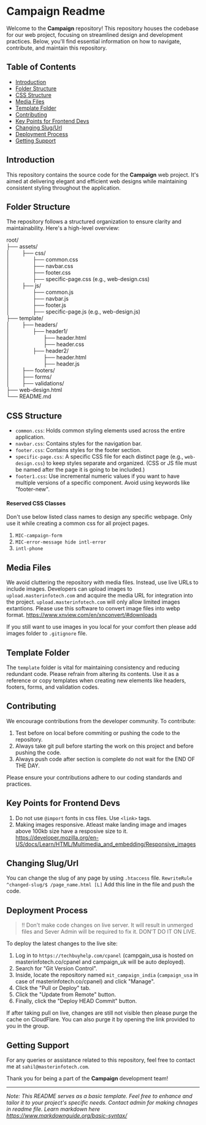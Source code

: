 # Campaign Readme

Welcome to the **Campaign** repository! This repository houses the codebase for our web project, focusing on streamlined design and development practices. Below, you'll find essential information on how to navigate, contribute, and maintain this repository.

## Table of Contents

- [Introduction](#introduction)
- [Folder Structure](#folder-structure)
- [CSS Structure](#css-structure)
- [Media Files](#media-files)
- [Template Folder](#template-folder)
- [Contributing](#contributing)
- [Key Points for Frontend Devs](#key-points-for-frontend-devs)
- [Changing Slug/Url](#changing-slug/url)
- [Deployment Process](#deployment-process)
- [Getting Support](#getting-support)

## Introduction

This repository contains the source code for the **Campaign** web project. It's aimed at delivering elegant and efficient web designs while maintaining consistent styling throughout the application.

## Folder Structure

The repository follows a structured organization to ensure clarity and maintainability. Here's a high-level overview:

root/ \
├── assets/ \
│&emsp;&emsp;   ├── css/ \
│&emsp;&emsp;&emsp;&emsp;       ├── common.css \
│&emsp;&emsp;&emsp;&emsp;       ├── navbar.css \
│&emsp;&emsp;&emsp;&emsp;       ├── footer.css \
│&emsp;&emsp;&emsp;&emsp;       ├── specific-page.css (e.g., web-design.css) \
│&emsp;&emsp;   ├── js/ \
│&emsp;&emsp;&emsp;&emsp;       ├── common.js \
│&emsp;&emsp;&emsp;&emsp;       ├── navbar.js \
│&emsp;&emsp;&emsp;&emsp;       ├── footer.js \
│&emsp;&emsp;&emsp;&emsp;       ├── specific-page.js (e.g., web-design.js) \
├── template/ \
│&emsp;&emsp;   ├── headers/ \
│&emsp;&emsp;&emsp;&emsp;       ├── header1/ \
│&emsp;&emsp;&emsp;&emsp;&emsp;&emsp;           ├── header.html \
│&emsp;&emsp;&emsp;&emsp;&emsp;&emsp;           ├── header.css \
│&emsp;&emsp;&emsp;&emsp;       ├── header2/ \
│&emsp;&emsp;&emsp;&emsp;&emsp;&emsp;           ├── header.html \
│&emsp;&emsp;&emsp;&emsp;&emsp;&emsp;           ├── header.js \
│&emsp;&emsp;   ├── footers/ \
│&emsp;&emsp;   ├── forms/ \
│&emsp;&emsp;   ├── validations/ \
├── web-design.html \
└── README.md 


## CSS Structure

- `common.css`: Holds common styling elements used across the entire application.
- `navbar.css`: Contains styles for the navigation bar.
- `footer.css`: Contains styles for the footer section.
- `specific-page.css`: A specific CSS file for each distinct page (e.g., `web-design.css`) to keep styles separate and organized. (CSS or JS file must be named after the page it is going to be included.)
- `footer1.css`: Use incremental numeric values if you want to have multiple versions of a specific component. Avoid using keywords like "footer-new".

#### Reserved CSS Classes
Don't use below listed class names to design any specific webpage. Only use it while creating a common css for all project pages.
1. `MIC-campaign-form`
2. `MIC-error-message hide intl-error`
3. `intl-phone`
## Media Files

We avoid cluttering the repository with media files. Instead, use live URLs to include images. Developers can upload images to `upload.masterinfotech.com` and acquire the media URL for integration into the project.
`upload.masterinfotech.com` will only allow limited images extantions. Please use this software to convert image files into webp format. https://www.xnview.com/en/xnconvert/#downloads 

If you still want to use images in you local for your comfort then please add images folder to `.gitignore` file.

## Template Folder

The `template` folder is vital for maintaining consistency and reducing redundant code. Please refrain from altering its contents. Use it as a reference or copy templates when creating new elements like headers, footers, forms, and validation codes.

## Contributing

We encourage contributions from the developer community. To contribute:

1. Test before on local before commiting or pushing the code to the repository.
2. Always take git pull before starting the work on this project and before pushing the code.
3. Always push code after section is complete do not wait for the END OF THE DAY.

Please ensure your contributions adhere to our coding standards and practices.

## Key Points for Frontend Devs

1. Do not use `@import` fonts in css files. Use `<link>` tags.
2. Making images responsive. Atleast make landing image and images above 100kb size have a resposive size to it. https://developer.mozilla.org/en-US/docs/Learn/HTML/Multimedia_and_embedding/Responsive_images

## Changing Slug/Url
You can change the slug of any page by using `.htaccess` file.
 `RewriteRule ^changed-slug/$ /page_name.html [L]`
 Add this line in the file and push the code.
## Deployment Process

>!! Don't make code changes on live server. It will result in unmerged files and Sever Admin will be required to fix it. DON'T DO IT ON LIVE.

To deploy the latest changes to the live site:
1. Log in to `https://techbuyhelp.com/cpanel` (campgain_usa is hosted on masterinfotech.co/cpanel and campaign_uk will be auto deployed).
2. Search for "Git Version Control".
3. Inside, locate the repository named `mit_campaign_india` (`campaign_usa` in case of masterinfotech.co/cpanel) and click "Manage".
4. Click the "Pull or Deploy" tab.
5. Click the "Update from Remote" button.
6. Finally, click the "Deploy HEAD Commit" button.

If after taking pull on live, changes are still not visible then please purge the cache on CloudFlare. You can also purge it by opening the link provided to you in the group.
## Getting Support

For any queries or assistance related to this repository, feel free to contact me at `sahil@masterinfotech.com`.

Thank you for being a part of the **Campaign** development team!

---
*Note: This README serves as a basic template. Feel free to enhance and tailor it to your project's specific needs. Contact admin for making chnages in readme file. Learn markdown here https://www.markdownguide.org/basic-syntax/*
